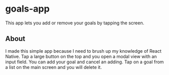 # goals-app
This app lets you add or remove your goals by tapping the screen.
## About
I made this simple app because I need to brush up my knowledge of React Native. 
Tap a large button on the top and you open a modal view with an input field. You can add your goal and cancel an adding.
Tap on a goal from a list on the main screen and you will delete it. 
